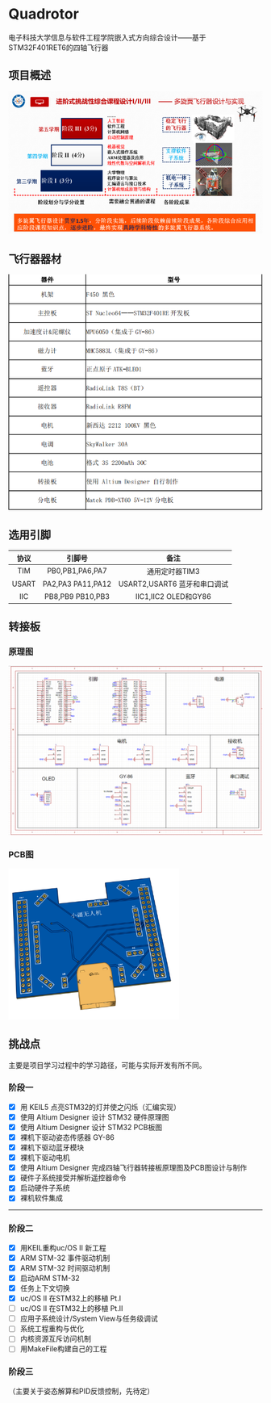 # Quadrotor
电子科技大学信息与软件工程学院嵌入式方向综合设计——基于STM32F401RET6的四轴飞行器

## 项目概述

![description](README.assets/description.png)

## 飞行器器材

<img src="README.assets/image-20241118105923169.png" alt="image-20241118105923169" style="zoom:67%;" />

## 选用引脚

| 协议  |      引脚号       |             备注              |
| :---: | :---------------: | :---------------------------: |
|  TIM  |  PB0,PB1,PA6,PA7  |        通用定时器TIM3         |
| USART | PA2,PA3 PA11,PA12 | USART2,USART6  蓝牙和串口调试 |
|  IIC  | PB8,PB9  PB10,PB3 |     IIC1,IIC2 OLED和GY86      |

## 转接板

### 原理图

<img src="README.assets/屏幕截图 2025-04-24 214609.png" alt="屏幕截图 2025-04-24 214609" style="zoom: 50%;" />

### PCB图

<img src="README.assets/3D_transboardv2.1.png" alt="3D_transboardv2.1" style="zoom:33%;" />

## 挑战点

主要是项目学习过程中的学习路径，可能与实际开发有所不同。

### 阶段一

- [x] 用 KEIL5 点亮STM32的灯并使之闪烁（汇编实现）
- [x] 使用 Altium Designer 设计 STM32 硬件原理图
- [x] 使用 Altium Designer 设计 STM32 PCB板图
- [x] 裸机下驱动姿态传感器 GY-86
- [x] 裸机下驱动蓝牙模块
- [x] 裸机下驱动电机
- [x] 使用 Altium Designer 完成四轴飞行器转接板原理图及PCB图设计与制作
- [x] 硬件子系统接受并解析遥控器命令
- [x] 启动硬件子系统
- [x] 裸机软件集成

------

### 阶段二

- [x] 用KEIL重构uc/OS II 新工程
- [x] ARM STM-32 事件驱动机制
- [x] ARM STM-32 时间驱动机制
- [x] 启动ARM STM-32
- [x] 任务上下文切换
- [x] uc/OS II 在STM32上的移植 Pt.I
- [ ] uc/OS II 在STM32上的移植 Pt.II
- [ ] 应用子系统设计/System View与任务级调试
- [ ] 系统工程重构与优化
- [ ] 内核资源互斥访问机制
- [ ] 用MakeFile构建自己的工程

### 阶段三

（主要关于姿态解算和PID反馈控制，先待定）